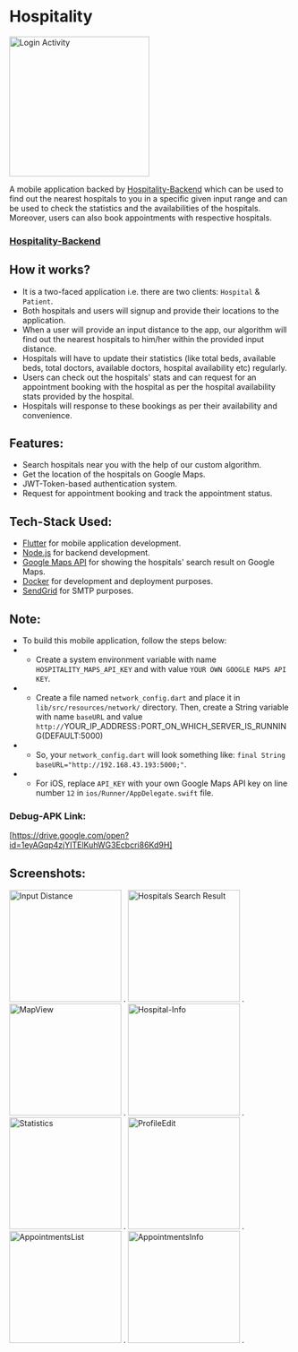 # Hospitality
<img src="https://user-images.githubusercontent.com/38679082/79780084-03f5f480-8359-11ea-8083-399d62bf484e.png" alt="Login Activity" width="250"/>

A mobile application backed by [Hospitality-Backend](https://github.com/Bhanups123/Hospitality-Backend) which can be used to find out the nearest hospitals to you in a specific given input range and can be used to check the statistics and the availabilities of the hospitals. Moreover, users can also book appointments with respective hospitals.


### [Hospitality-Backend](https://github.com/Bhanups123/Hospitality-Backend)


## How it works?
- It is a two-faced application i.e. there are two clients: `Hospital` & `Patient`. 
- Both hospitals and users will signup and provide their locations to the application.
- When a user will provide an input distance to the app, our algorithm will find out the nearest hospitals to him/her within the provided input distance.
- Hospitals will have to update their statistics (like total beds, available beds, total doctors, available doctors, hospital availability etc)  regularly.
- Users can check out the hospitals' stats and can request for an appointment booking with the hospital as per the hospital availability stats provided by the hospital.
- Hospitals will response to these bookings as per their availability and convenience.


## Features:
- Search hospitals near you with the help of our custom algorithm.
- Get the location of the hospitals on Google Maps.
- JWT-Token-based authentication system.
- Request for appointment booking and track the appointment status.


## Tech-Stack Used:
- [Flutter](https://flutter.dev/) for mobile application development.
- [Node.js](https://nodejs.org/en/) for backend development.
- [Google Maps API](https://developers.google.com/maps/documentation) for showing the hospitals' search result on Google Maps.
- [Docker](https://www.docker.com/) for development and deployment purposes.
- [SendGrid](https://app.sendgrid.com) for SMTP purposes.


## Note:
- To build this mobile application, follow the steps below:
- - Create a system environment variable with name `HOSPITALITY_MAPS_API_KEY` and with value `YOUR OWN GOOGLE MAPS API KEY`.
- - Create a file named `network_config.dart` and place it in `lib/src/resources/network/` directory. Then, create a String variable with name `baseURL` and value `http://`YOUR_IP_ADDRESS`:`PORT_ON_WHICH_SERVER_IS_RUNNING(DEFAULT:5000)
- - So, your `network_config.dart` will look something like: `final String baseURL="http://192.168.43.193:5000;"`.
- - For iOS, replace `API_KEY` with your own Google Maps API key on line number `12` in `ios/Runner/AppDelegate.swift` file.


### Debug-APK Link:
[https://drive.google.com/open?id=1eyAGqp4zjYITElKuhWG3Ecbcri86Kd9H]


## Screenshots:
<img src="https://user-images.githubusercontent.com/38679082/79782131-32290380-835c-11ea-9c73-8ff7b1d8cb25.jpg" alt="Input Distance" width="200"/> .    <img src="https://user-images.githubusercontent.com/38679082/79781433-16712d80-835b-11ea-82b2-d8d2b36ceafc.jpg" alt="Hospitals Search Result" width="200"/> .    <img src="https://user-images.githubusercontent.com/38679082/79782109-28070500-835c-11ea-9dcd-3384ad214bb7.jpg" alt="MapView" width="200"/> .    <img src="https://user-images.githubusercontent.com/38679082/79782097-23425100-835c-11ea-8565-408f81827c75.jpg" alt="Hospital-Info" width="200"/> .    <img src="https://user-images.githubusercontent.com/38679082/79782136-348b5d80-835c-11ea-8db7-62b0bb8e240d.jpg" alt="Statistics" width="200"/> .    <img src="https://user-images.githubusercontent.com/38679082/79782125-305f4000-835c-11ea-848a-a51d34b456a8.jpg" alt="ProfileEdit" width="200"/> .    <img src="https://user-images.githubusercontent.com/38679082/79782090-1faeca00-835c-11ea-8a8d-391b85829e13.jpg" alt="AppointmentsList" width="200"/> .    <img src="https://user-images.githubusercontent.com/38679082/79782076-1a517f80-835c-11ea-8896-28d86bac9af9.jpg" alt="AppointmentsInfo" width="200"/> .    

